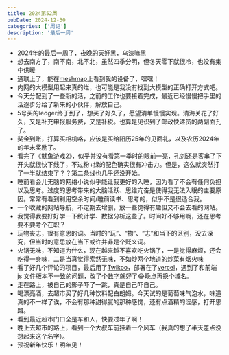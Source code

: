 ```yaml
---
title: 2024第52周
pubDate: 2024-12-30
categories: ['周记']
description: '最后一周'
---
```


* 2024年的最后一周了，夜晚的天好黑，乌漆嘛黑
* 想去南方了，南不南，北不北，虽然四季分明，但冬天零下就很冷，也没有集中供暖
* 通联上了，能在[meshmap](https://meshmap.net/)上看到我的设备了，嘿嘿！
* 内网的大模型用起来真的烂，也可能是我没有找到大模型的正确打开方式吧。
* 今天分配到了一些新的活，之前的工作也要接着完成，最近已经慢慢把手里的活逐步分给了新来的小伙伴，解放自己。
* 5号买的ledger终于到了，想买了好久了，愿望清单慢慢实现。清海关花了好久，又是补充申报服务费，又是补税。也算是见识到了邮政快递员的两副面孔了。
* 奖金到账，打算买相机咯，应该是买给阳历25年的见面礼，以及农历2024年的年末奖励了。
* 看完了《鱿鱼游戏2》，似乎并没有看第一季时的眼前一亮，孔刘还是客串了下开头就很快下线了，不过粉+绿的配色确实很有冲击力。但是，这么就突然打了一半就结束了？？第二条线也几乎还没开始。
* 睡前看会儿无脑的网络小说似乎能让我更好的入睡，因为看了不会有任何负担以及思考。过度的思考带来的大脑活跃、思维亢奋是使得我无法入眠的主要原因。常常有看到利用空余时间/睡前读书、思考的，似乎不是很适合我。
* 一个收藏的网站导航，不定期去增删，放一些觉得有趣但又不会去看的网站。
* 我觉得我要好好学一下统计学、数据分析这些了。时间好不够用啊，还在思考要不要考个在职？
* 玩物丧志，很有意思的词。当时的“玩”、“物”、“志”和当下的区别，没去深究，但当时的意思放在当下或许并非是个贬义词。
* 火锅无味，不知道为什么，现在越来越不喜欢吃火锅了，一是觉得麻烦，还会吃得一身味，二是当真觉得索然无味，不如炒两个地道的炒菜有烟火味
* 看了好几个评论的项目，最后用了[Twikoo](https://github.com/twikoojs/twikoo)，部署在了[vercel](https://vercel.com/)，遇到了和前端 js 文件版本不一致的问题，改了个数字就好了😂晚点再换个域名。
* 走在路上，被自己的影子吓了一跳，真是自己吓自己。
* 喝漂亮酒，去超市买了好几种饮料配白朗姆。今天试的是葡萄味气泡水，味道真的不一样了诶，不会有那种甜得腻的那种感觉，还有点酒精的涩感，打开思路。
* 看到最近超市门口全是车和人，快要过年了啊！
* 晚上去超市的路上，看到一个大叔车前挂着一个风车（我真的想了半天差点没想起来这个名字）。
* 预祝新年快乐！明年见！